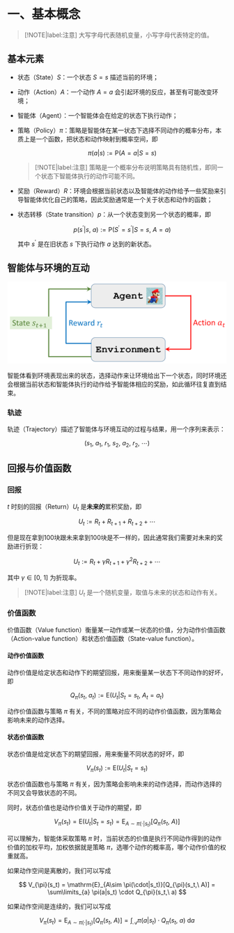 # 一、基本概念

> [!NOTE|label:注意]
> 大写字母代表随机变量，小写字母代表特定的值。

## 基本元素

- 状态（State）$S$：一个状态 $S = s$ 描述当前的环境；
- 动作（Action）$A$：一个动作 $A = a$ 会引起环境的反应，甚至有可能改变环境；
- 智能体（Agent）：一个智能体会在给定的状态下执行动作；
- 策略（Policy）$\pi$：策略是智能体在某一状态下选择不同动作的概率分布，本质上是一个函数，把状态和动作映射到概率空间，即

  $$
  \pi(a|s) := \mathrm{P}(A = a|S = s)
  $$

  > [!NOTE|label:注意]
  > 策略是一个概率分布说明策略具有随机性，即同一个状态下智能体执行的动作可能不同。

- 奖励（Reward）$R$：环境会根据当前状态以及智能体的动作给予一些奖励来引导智能体优化自己的策略，因此奖励通常是一个关于状态和动作的函数；
- 状态转移（State transition）$p$：从一个状态变到另一个状态的概率，即

  $$
  p\left(s^{\prime}|s,\ a \right)  := \mathrm{P}\left(S^{\prime} = s^{\prime}|S = s,\ A = a \right) 
  $$

  其中 $s^{\prime}$ 是在旧状态 $s$ 下执行动作 $a$ 达到的新状态。

## 智能体与环境的互动

<div align='center'>

![](image/2022-12-06-20-22-07.png)
</div align='center'>

智能体看到环境表现出来的状态，选择动作来让环境给出下一个状态，同时环境还会根据当前状态和智能体执行的动作给予智能体相应的奖励，如此循环往复直到结束。

### 轨迹

轨迹（Trajectory）描述了智能体与环境互动的过程与结果，用一个序列来表示：

$$
(s_1,\ a_1,\ r_1,\ s_2,\ a_2,\ r_2,\ \cdots)
$$

## 回报与价值函数

### 回报

$t$ 时刻的回报（Return）$U_t$ 是**未来的**累积奖励，即

$$
U_t := R_t + R_{t+1} + R_{t+2} + \cdots
$$

但是现在拿到100块跟未来拿到100块是不一样的，因此通常我们需要对未来的奖励进行折现：

$$
U_t := R_t + \gamma R_{t+1} + \gamma^{2} R_{t+2} + \cdots
$$

其中 $\gamma \in [0,\ 1]$ 为折现率。

> [!NOTE|label:注意]
> $U_t$ 是一个随机变量，取值与未来的状态和动作有关。

### 价值函数

价值函数（Value function）衡量某一动作或某一状态的价值，分为动作价值函数（Action-value function）和状态价值函数（State-value function）。

#### 动作价值函数

动作价值是给定状态和动作下的期望回报，用来衡量某一状态下不同动作的好坏，即

$$
Q_{\pi}(s_t,\ a_t) := \mathrm{E}(U_t|S_t = s_t,\ A_t = a_t)
$$

动作价值函数与策略 $\pi$ 有关，不同的策略对应不同的动作价值函数，因为策略会影响未来的动作选择。

#### 状态价值函数

状态价值是给定状态下的期望回报，用来衡量不同状态的好坏，即

$$
V_{\pi}(s_t) := \mathrm{E}(U_t|S_t = s_t)
$$

状态价值函数也与策略 $\pi$ 有关，因为策略会影响未来的动作选择，而动作选择的不同又会导致状态的不同。

同时，状态价值也是动作价值关于动作的期望，即

$$
V_{\pi}(s_t) = \mathrm{E}(U_t|S_t = s_t) = \mathrm{E}_{A\sim \pi(\cdot|s_t)}[Q_{\pi}(s_t,\ A)]
$$

可以理解为，智能体采取策略 $\pi$ 时，当前状态的价值是执行不同动作得到的动作价值的加权平均，加权依据就是策略 $\pi$，选哪个动作的概率高，哪个动作价值的权重就高。

如果动作空间是离散的，我们可以写成

$$
V_{\pi}(s_t) = \mathrm{E}_{A\sim \pi(\cdot|s_t)}[Q_{\pi}(s_t,\ A)] = \sum\limits_{a} \pi(a|s_t) \cdot Q_{\pi}(s_t,\ a)
$$

如果动作空间是连续的，我们可以写成

$$
V_{\pi}(s_t) = \mathrm{E}_{A\sim \pi(\cdot|s_t)}[Q_{\pi}(s_t,\ A)] = \int_{\mathcal{A}} \pi(a|s_t) \cdot Q_{\pi}(s_t,\ a) ~ \mathrm{d}a
$$